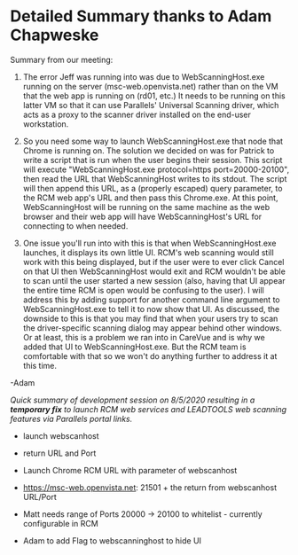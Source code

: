 
# Detailed Summary thanks to Adam Chapweske

Summary from our meeting:

1) The error Jeff was running into was due to WebScanningHost.exe running on the server (msc-web.openvista.net) rather than on the VM that the web app is running on (rd01, etc.) It needs to be running on this latter VM so that it can use Parallels' Universal Scanning driver, which acts as a proxy to the scanner driver installed on the end-user workstation. 

2) So you need some way to launch WebScanningHost.exe that node that Chrome is running on. The solution we decided on was for Patrick to write a script that is run when the user begins their session. This script will execute "WebScanningHost.exe protocol=https port=20000-20100", then read the URL that WebScanningHost writes to its stdout. The script will then append this URL, as a (properly escaped) query parameter, to the RCM web app's URL and then pass this Chrome.exe. At this point, WebScanningHost will be running on the same machine as the web browser and their web app will have WebScanningHost's URL for connecting to when needed.

3) One issue you'll run into with this is that when WebScanningHost.exe launches, it displays its own little UI. RCM's web scanning would still work with this being displayed, but if the user were to ever click Cancel on that UI then WebScanningHost would exit and RCM wouldn't be able to scan until the user started a new session (also, having that UI appear the entire time RCM is open would be confusing to the user). I will address this by adding support for another command line argument to WebScanningHost.exe to tell it to now show that UI. As discussed, the downside to this is that you may find that when your users try to scan the driver-specific scanning dialog may appear behind other windows. Or at least, this is a problem we ran into in CareVue and is why we added that UI to WebScanningHost.exe. But the RCM team is comfortable with that so we won't do anything further to address it at this time.

-Adam


_Quick summary of development session on 8/5/2020 resulting in a **temporary fix** to launch RCM web services and LEADTOOLS web scanning features via Parallels portal links._


- launch webscanhost
- return URL and Port
- Launch Chrome RCM URL with parameter of webscanhost
- https://msc-web.openvista.net: 21501 + the return from webscanhost URL/Port

- Matt needs range of Ports 20000 -> 20100 to whitelist - currently configurable in RCM
- Adam to add Flag to webscanninghost to hide UI

